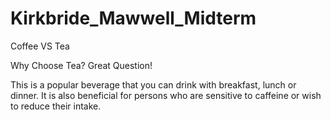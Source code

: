 # Kirkbride_Mawwell_Midterm
Coffee VS Tea


Why Choose Tea? Great Question!

This is a popular beverage that you can drink with breakfast, lunch or dinner. It is also beneficial for persons who are sensitive to caffeine or wish to reduce their intake. 


